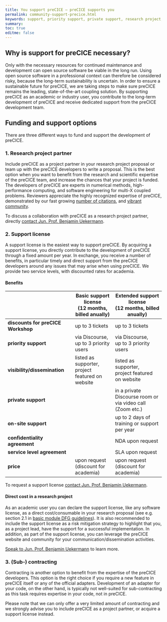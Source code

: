 ```yaml
---
title: You support preCICE – preCICE supports you
permalink: community-support-precice.html
keywords: support, priority support, private support, research project, industry, commercial, license, contracting, sub-contracting, service level agreement, NDA, price, on-site meeting, training
summary:
toc: true
editme: false
---
```


## Why is support for preCICE necessary?

Only with the necessary resources for continued maintenance and development can open source software be viable in the long run. Using open source software in a professional context can therefore be considered risky, because the long-term sustainability is uncertain. In order to ensure a sustainable future for preCICE, we are taking steps  to make sure preCICE remains the leading, state-of-the-art coupling solution. By supporting preCICE as an academic or industry user, you contribute to the long-term development of preCICE and receive dedicated support from the preCICE development team.

## Funding and support options

There are three different ways to fund and support the development of preCICE.

### 1. Research project partner

Include preCICE as a project partner in your research project proposal or team up with the preCICE developers to write a proposal. This is the best option when you want to benefit from the research and scientific expertise of the preCICE team, and increase the chances that your project is funded. The developers of preCICE are experts in numerical methods, high-performance computing, and software engineering for multi-X coupled problems. Reviewers appreciate the highly recognized expertise of preCICE, demonstrated by our fast growing [number of citations](https://scholar.google.com/scholar?hl=en&cites=5053469347483527186), and [vibrant community](community-projects.html).

To discuss a collaboration with preCICE as a research project partner, directly [contact Jun. Prof. Benjamin Uekermann](https://www.ipvs.uni-stuttgart.de/departments/us3/).

### 2. Support license

A support license is the easiest way to support preCICE. By acquiring a support license, you directly contribute to the development of preCICE through a fixed amount per year. In exchange, you receive a number of benefits, in particular timely and direct support from the preCICE developers around any issues that may arise when using preCICE. We provide two service levels, with discounted rates for academia. 

#### Benefits

|   | Basic support license <br>(12 months, billed anually)  | Extended support license <br>(12 months, billed anually)  |
| - | - | -|
| **discounts for preCICE Workshop** | up to 3 tickets | up to 3 tickets |
| **priority support**   | via Discourse, <br>up to 3 priority users | via Discourse, <br>up to 3 priority users  |
| **visibility/dissemination**   | listed as supporter, <br>project featured on website | listed as supporter, <br>project featured on website  |
| **private support**   |  | in a private Discourse room or <br>via video call (Zoom etc.) |
| **on-site support**    |  | up to 2 days of training or support per year |
| **confidentiality agreement**    |  | NDA upon request |
| **service level agreement** | | SLA upon request |
| **price** | upon request <br>(discount for academia) | upon request <br>(discount for academia) |

To request a support license [contact Jun. Prof. Benjamin Uekermann](https://www.ipvs.uni-stuttgart.de/departments/us3/).

#### Direct cost in a research project

As an academic user you can declare the support license, like any software license, as a direct cost/consumable in your research proposal (see e.g. section 2.1 in [basic module DFG guidelines](https://www.dfg.de/formulare/52_01/52_01_en.pdf)). It is also recommended to include the support license as a risk mitigation strategy to highlight that you, as a project lead, have the support for a successful implementation. In addition, as part of the support license, you can leverage the preCICE website and community for your communication/dissemination activities.

[Speak to Jun. Prof. Benjamin Uekermann](https://www.ipvs.uni-stuttgart.de/departments/us3/) to learn more.

### 3. (Sub-) contracting

Contracting is another option to benefit from the expertise of the preCICE developers. This option is the right choice if you require a new feature in preCICE itself or any of the official adapters. Development of an adapter for your code, on the other hand, is typically not well-suited for sub-contracting as this task requires expertise in your code, not in preCICE.

Please note that we can only offer a very limited amount of contracting and we strongly advise you to include preCICE as a project partner, or acquire a support license instead.
